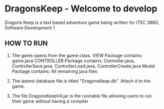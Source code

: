 DragonsKeep - Welcome to develop
===========

Dragons Keep is a text based adventure game being written for ITEC 3860, Software Development 1


HOW TO RUN
--------------
1) The game opens from the game class.
     VIEW Package contains: game.java
     CONTROLLER Package contains: Controller.java, ControllerSave.java, ControllerLoad.java, ControllerCreate.java
     Model Package contains: All remaining java files

2) The lastest database file is titled "DragonsKeep.db". Attach it to the game.
   
3) The file DragonsKeepV4.jar is the runnable file allowing users to run their game without having a compiler


